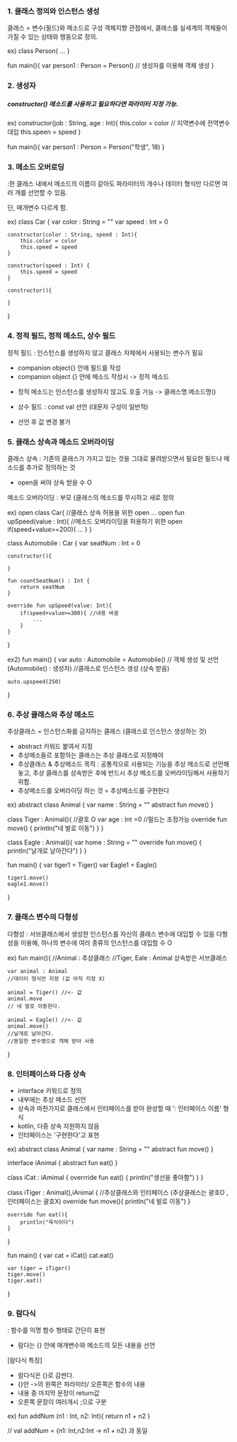 ### 1. 클래스 정의와 인스턴스 생성

클래스 = 변수(필드)와 메소드로 구성
객체지향 관점에서, 클래스를 실세계의 객체들이 가질 수 있는 상태와 행동으로 정의.

ex) class Person{
    ...
}

fun main(){
    var person1 : Person = Person() // 생성자를 이용해 객체 생성
}

### 2. 생성자
##### constructor() 메소드를 사용하고 필요하다면 파라미터 지정 가능.

ex) constructor(job : String, age : Int){
    this.color = color // 지역변수에 전역변수 대입
    this.speen = speed
}

fun main(){
    var person1 : Person = Person("학생", 18)
}

### 3. 메소드 오버로딩

:한 클래스 내에서 메소드의 이름이 같아도 파라미터의 개수나 데이터 형식만 다르면 여러 개를 선언할 수 있음.

단, 매개변수 다르게 함.

ex) class Car {
    var color : String = ""
    var speed : Int = 0

    constructor(color : String, speed : Int){
        this.color = color
        this.speed = speed
    }

    constructor(speed : Int) {
        this.speed = speed
    }

    constructor(){

    }
}

### 4. 정적 필드, 정적 메소드, 상수 필드

정적 필드 : 인스턴스를 생성하지 않고 클래스 자체에서 사용되는 변수가 필요
- companion object{} 안에 필드를 작성
- companion object {} 안에 메소드 작성시 -> 정적 메소드
* 정적 메소드는 인스턴스를 생성하지 않고도 호출 가능 -> 클래스명.메소드명()
- 상수 필드 : const val 선언 (대문자 구성이 일반적)
* 선언 후 값 변경 불가

### 5. 클래스 상속과 메소드 오버라이딩

클래스 상속 : 기존의 클래스가 가지고 있는 것을 그대로 물려받으면서 필요한 필드나 메소드를 추가로 정의하는 것
- open을 써야 상속 받을 수 O 

메소드 오버라이딩 : 부모 {클래스의 메소드를 무시하고 새로 정의

ex) open class Car{ //클래스 상속 허용을 위한 open
    ...
    open fun upSpeed(value : Int){ //메소드 오버라이딩을 허용하기 위한 open
        if(speed+value>=200){
            ...
    }
}

class Automobile : Car {
    var seatNum : Int = 0

    constructor(){

    }

    fun countSeatNum() : Int {
        return seatNum
    }

    override fun upSpeed(value: Int){
        if(speed+value>=300){ //내용 바꿈
            ...
        }
    }
}

ex2) fun main() {
    var auto : Automobile = Automobile()
    // 객체 생성 및 선언 (Automobile() : 생성자)
    //클래스로 인스턴스 생성 (상속 받음)

    auto.upspeed(250)
}

### 6. 추상 클래스와 추상 메소드

추상클래스 = 인스턴스화를 금지하는 클래스 (클래스로 인스턴스 생성하는 것)
- abstract 키워드 붙여서 지정
- 추상메소들르 포함하는 클래스는 추상 클래스로 지정해야
- 추상클래스 & 추상메소드 목적
: 공통적으로 사용되는 기능을 추상 메소드로 선언해놓고, 추상 클래스를 상속받은 후에 반드시 추상 메소드를 오버라이딩해서 사용하기위함.
- 추상메소드를 오버라이딩 하는 것 = 추상메소드를 구현한다

ex) abstract class Animal {
    var name : String = ""
    abstract fun move()
}

class Tiger : Animal(){ //괄호 O
   var age : Int =0 //필드는 조정가능
   override fun move() {
       println("네 발로 이동")
   }
}

class Eagle : Animal(){
    var home : String = ""
    override fun move() {
        println("날개로 날아간다")
    }
}

fun main() {
    var tiger1 = Tiger()
    var Eagle1 = Eagle()

    tiger1.move()
    eagle1.move()
}

### 7. 클래스 변수의 다형성
다형성 : 서브클래스에서 생성한 인스턴스를 자신의 클래스 변수에 대입할 수 있음
다형성을 이용해, 하나의 변수에 여러 종류의 인스턴스를 대입할 수 O

ex) fun main(){
    //Animal : 추상클래스
    //Tiger, Eale : Animal 상속받은 서브클래스

    var animal : Animal
    //데이터 형식만 지정 (값 아직 지정 X)

    animal = Tiger() //<- 값
    animal.move
    // 네 발로 이동한다.

    animal = Eagle() //<- 값
    animal.move()
    //날개로 날아간다.
    //동일한 변수명으로 객체 받아 사용
}

### 8. 인터페이스와 다중 상속
- interface 키워드로 정의
- 내부에는 추상 메소드 선언
- 상속과 마찬가지로 클래스에서 인터페이스를 받아 완성할 때 ': 인터페이스 이름' 형식
- kotlin, 다중 상속 지원하지 않음
- 인터페이스는  '구현한다'고 표현

ex) abstract class Animal {
    var name : String = ""
    abstract fun move()
}

interface iAnimal {
    abstract fun eat()
}

class iCat : iAmimal {
    overrride fun eat() {
        println("생선을 좋아함")
    }
}

class iTiger : Animal(),iAnimal {
    //추상클래스와 인터페이스 (추상클래스는 괄호O , 인터페이스는 괄호X)
    override fun move(){
        println("네 발로 이동")
    }

    override fun eat(){
        println("육식이다")
    }
}

fun main() {
    var cat = iCat()
    cat.eat()

    var tiger = iTiger()
    tiger.move()
    tiger.eat()
}

### 9. 람다식

: 함수를 익명 함수 형태로 간단히 표현
- 람다는 {} 안에 매개변수와 메소드의 모든 내용을 선언

[람다식 특징]
- 람다식은 {}로 감싼다.
- {}안 ->의 왼쪽은 파라미터/ 오른쪽은 함수의 내용
- 내용 중 마지막 문장이 return값
- 오른쪽 문장이 여러개시 ;으로 구분

ex) fun addNum (n1 : Int, n2: Int){
    return n1 + n2
}

// val addNum = {n1: Int,n2:Int -> n1 + n2} 과 동일
